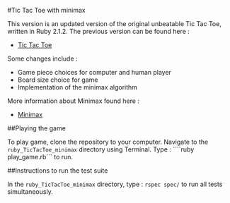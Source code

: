 #Tic Tac Toe with minimax

This version is an updated version of the original unbeatable Tic Tac Toe, written in Ruby 2.1.2. The previous version can be found here :  

* [Tic Tac Toe](https://github.com/pumpkincouture/ruby_TicTacToe)

Some changes include :
* Game piece choices for computer and human player
* Board size choice for game
* Implementation of the minimax algorithm

More information about Minimax found here :
* [Minimax](http://en.wikipedia.org/wiki/Minimax#Example)

##Playing the game

To play game, clone the repository to your computer. Navigate to the ```ruby_TicTacToe_minimax``` directory using Terminal. Type : ````ruby play_game.rb``` to run.

##Instructions to run the test suite

In the ```ruby_TicTacToe_minimax``` directory, type : ```rspec spec/``` to run all tests simultaneously.


